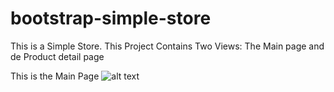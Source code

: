 # bootstrap-simple-store
This is a Simple Store.  This Project Contains Two Views: The Main page and de Product detail page

This is the Main Page 
![alt text](https://github.com/VMErik/bootstrap-simple-store/blob/master/img/captura1.PNG)
